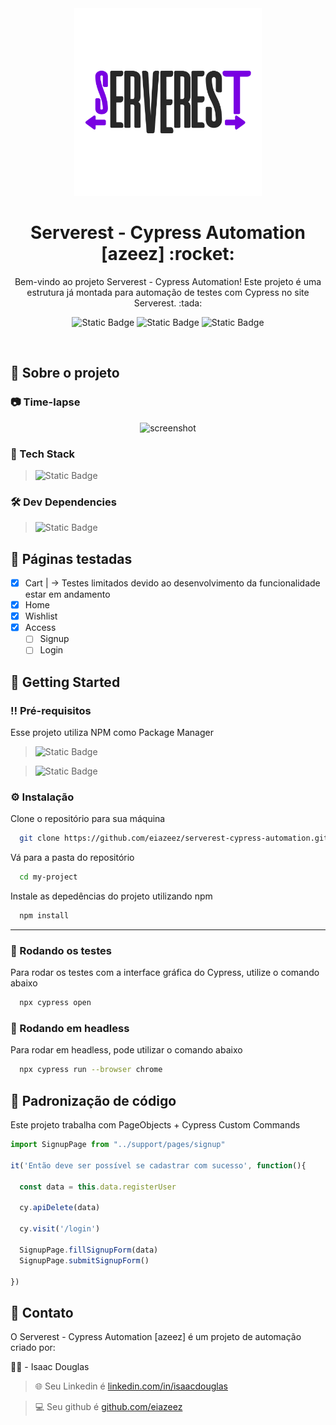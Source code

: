 <!--
Hey, thanks for using the awesome-readme-template template.  
If you have any enhancements, then fork this project and create a pull request 
or just open an issue with the label "enhancement".

Don't forget to give this project a star for additional support ;)
Maybe you can mention me or this repo in the acknowledgements too
-->
<div align="center">

  <img src="image/serverest-logo.png" alt="drawing" style="width:300px;"/>
  <h1>Serverest - Cypress Automation [azeez] :rocket:</h1>

  <p>
    Bem-vindo ao projeto Serverest - Cypress Automation! Este projeto é uma estrutura já montada para automação de testes com Cypress no site Serverest. :tada:
  </p>
  
  
<!-- Badges -->
![Static Badge](https://img.shields.io/badge/MIT-brightgreen?style=for-the-badge&label=LICENSE)
![Static Badge](https://img.shields.io/badge/13.14.2-brightgreen?style=for-the-badge&label=CYPRESS)
![Static Badge](https://img.shields.io/badge/DONE-brightgreen?style=for-the-badge&label=STATUS)


</div>

<br />

<!-- About the Project -->
## :star2: Sobre o projeto


<!-- Screenshots -->
### :camera: Time-lapse
 

<div align="center"> 
  <img src="image/timelapse.gif" width="800" height="auto" alt="screenshot" />
</div>


<!-- TechStack -->
### :space_invader: Tech Stack
> ![Static Badge](https://img.shields.io/badge/CYPRESS-brightgreen?style=for-the-badge&logo=cypress&logoColor=%23FFFFFF)

<!-- Dev Dependencies -->
### 🛠️ Dev Dependencies
> ![Static Badge](https://img.shields.io/badge/1.5.0-fe6b5c?style=for-the-badge&logo=cloudfoundry&logoColor=%23ffffff&label=CYPRESS-PLUGIN-API&labelColor=orange)

<!-- Roadmap -->
## 📄 Páginas testadas

* [x] Cart  |  -> Testes limitados devido ao desenvolvimento da funcionalidade estar em andamento
* [x] Home
* [x] Wishlist
* [x] Access
  * [ ] Signup
  * [ ] Login 

<!-- Getting Started -->
## 	:toolbox: Getting Started

<!-- Prerequisites -->
### :bangbang: Pré-requisitos

Esse projeto utiliza NPM como Package Manager
> ![Static Badge](https://img.shields.io/badge/20.10.0-GREEN?style=for-the-badge&logo=nodedotjs&logoColor=%23ffffff&label=Node.JS)

> ![Static Badge](https://img.shields.io/badge/10.8.2-GREEN?style=for-the-badge&logo=npm&logoColor=%23ffffff&label=NPM)

<!-- Installation -->
### :gear: Instalação

Clone o repositório para sua máquina
```bash
  git clone https://github.com/eiazeez/serverest-cypress-automation.git
```

Vá para a pasta do repositório

```bash
  cd my-project
```

Instale as depedências do projeto utilizando npm
```bash
  npm install
```
---
<!-- Running Tests -->
### :test_tube: Rodando os testes

Para rodar os testes com a interface gráfica do Cypress, utilize o comando abaixo
```bash
  npx cypress open
```

<!-- Run headless -->
### :running: Rodando em headless

Para rodar em headless, pode utilizar o comando abaixo

```bash
  npx cypress run --browser chrome
```


<!-- Usage -->
## :eyes: Padronização de código

Este projeto trabalha com PageObjects + Cypress Custom Commands


```javascript
import SignupPage from "../support/pages/signup"

it('Então deve ser possível se cadastrar com sucesso', function(){

  const data = this.data.registerUser

  cy.apiDelete(data)

  cy.visit('/login')

  SignupPage.fillSignupForm(data)
  SignupPage.submitSignupForm()

})
```

<!-- Contact -->
## :handshake: Contato
O Serverest - Cypress Automation [azeez] é um projeto de automação criado por:

👨‍🏫 - Isaac Douglas
> 🌐 Seu Linkedin é [linkedin.com/in/isaacdouglas](https://www.linkedin.com/in/isaacdouglas/)

> 💻 Seu github é [github.com/eiazeez](https://github.com/eiazeez)